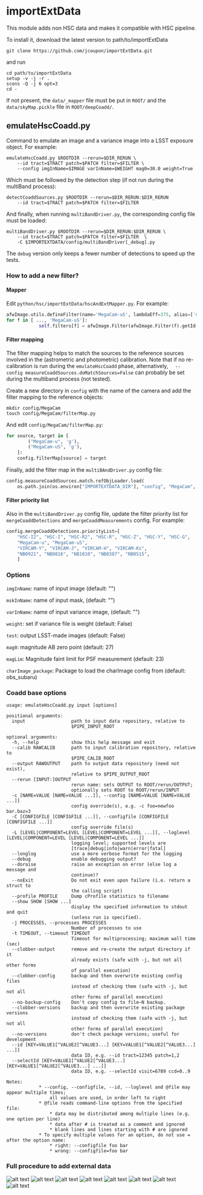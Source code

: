 # importExtData

This module adds non HSC data and makes it compatible with HSC pipeline.

To install it, download the latest version to path/to/importExtData
```
git clone https://github.com/jcoupon/importExtData.git
```
and run
```
cd path/to/importExtData
setup -v -j -r .
scons -Q -j 6 opt=3
cd -
```

If not present, the `data/_mapper` file must be put in `ROOT/`
and the `data/skyMap.pickle` file in `ROOT/deepCoadd/`.

## emulateHscCoadd.py

Command to emulate an image and a variance image into a LSST exposure object. For example:

```shell
emulateHscCoadd.py $ROOTDIR --rerun=$DIR_RERUN \
	--id tract=$TRACT patch=$PATCH filter=$FILTER \
	--config imgInName=$IMAGE varInName=$WEIGHT mag0=30.0 weight=True
```

Which must be followed by the detection step (if not run during the multiBand process):

```shell
detectCoaddSources.py $ROOTDIR --rerun=$DIR_RERUN:$DIR_RERUN
  	--id tract=$TRACT patch=$PATCH filter=$FILTER
```

And finally, when running `multiBandDriver.py`, the corresponding config file must be loaded:

```shell
multiBandDriver.py $ROOTDIR --rerun=$DIR_RERUN:$DIR_RERUN \
	--id tract=$TRACT patch=$PATCH filter=$FILTER  \
	-C $IMPORTEXTDATA/config/multiBandDriver[_debug].py
```

The `debug` version only keeps a fewer number of detections to speed up the tests.

### How to add a new filter?

#### Mapper

Edit `python/hsc/importExtData/hscAndExtMapper.py`. For example:

```python
afwImage.utils.defineFilter(name='MegaCam-uS', lambdaEff=375, alias=['u1', 'u',])
for f in [ ..., 'MegaCam-uS']:
            self.filters[f] = afwImage.Filter(afwImage.Filter(f).getId()).getName()
```

#### Filter mapping

The filter mapping helps to match the sources to the reference sources involved in the (astrometric and photometric) calibration. Note that if no re-calibration is run during the `emulateHscCoadd` phase, alternatively, `  --config measureCoaddSources.doMatchSources=False` can probably be set during the multiband process (not tested).

Create a new directory in `config` with the name of the camera and add the filter mapping to the reference objects:

```shell
mkdir config/MegaCam
touch config/MegaCam/filterMap.py
```

And edit `config/MegaCam/filterMap.py`:

```python
for source, target in [
        ("MegaCam-u", 'g'),
        ("MegaCam-uS", 'g'),
    ]:
    config.filterMap[source] = target

```

Finally, add the filter map in the `multiBAndDriver.py` config file:

```python
config.measureCoaddSources.match.refObjLoader.load(
    os.path.join(os.environ["IMPORTEXTDATA_DIR"], "config", "MegaCam", "filterMap.py"))
```

#### Filter priority list

Also in the `multiBandDriver.py` config file, update the filter priority list for `mergeCoaddDetections` and `mergeCoaddMeasurements` config. For example:

```python
config.mergeCoaddDetections.priorityList=[
    "HSC-I2", "HSC-I", "HSC-R2", "HSC-R", "HSC-Z", "HSC-Y", "HSC-G",
    "MegaCam-u", "MegaCam-uS",
    "VIRCAM-Y", "VIRCAM-J", "VIRCAM-H", "VIRCAM-Ks",
    "NB0921", "NB0816", "NB1010", "NB0387", "NB0515",
    ]
```

### Options

`imgInName`: name of input image (default: "")

`mskInName`: name of input mask, (default: "")

`varInName`: name of input variance image, (default: "")

`weight`: set if variance file is weight (default: False)

`test`: output LSST-made images (default: False)

`mag0`: magnitude AB zero point (default: 27)

`magLim`: Magnitude faint limit for PSF measurement (default: 23)

`charImage_package`: Package to load the charImage config from (default: obs_subaru)

### Coadd base options


```
usage: emulateHscCoadd.py input [options]

positional arguments:
  input                 path to input data repository, relative to
                        $PIPE_INPUT_ROOT

optional arguments:
  -h, --help            show this help message and exit
  --calib RAWCALIB      path to input calibration repository, relative to
                        $PIPE_CALIB_ROOT
  --output RAWOUTPUT    path to output data repository (need not exist),
                        relative to $PIPE_OUTPUT_ROOT
  --rerun [INPUT:]OUTPUT
                        rerun name: sets OUTPUT to ROOT/rerun/OUTPUT;
                        optionally sets ROOT to ROOT/rerun/INPUT
  -c [NAME=VALUE [NAME=VALUE ...]], --config [NAME=VALUE [NAME=VALUE ...]]
                        config override(s), e.g. -c foo=newfoo bar.baz=3
  -C [CONFIGFILE [CONFIGFILE ...]], --configfile [CONFIGFILE [CONFIGFILE ...]]
                        config override file(s)
  -L [LEVEL|COMPONENT=LEVEL [LEVEL|COMPONENT=LEVEL ...]], --loglevel [LEVEL|COMPONENT=LEVEL [LEVEL|COMPONENT=LEVEL ...]]
                        logging level; supported levels are
                        [trace|debug|info|warn|error|fatal]
  --longlog             use a more verbose format for the logging
  --debug               enable debugging output?
  --doraise             raise an exception on error (else log a message and
                        continue)?
  --noExit              Do not exit even upon failure (i.e. return a struct to
                        the calling script)
  --profile PROFILE     Dump cProfile statistics to filename
  --show SHOW [SHOW ...]
                        display the specified information to stdout and quit
                        (unless run is specified).
  -j PROCESSES, --processes PROCESSES
                        Number of processes to use
  -t TIMEOUT, --timeout TIMEOUT
                        Timeout for multiprocessing; maximum wall time (sec)
  --clobber-output      remove and re-create the output directory if it
                        already exists (safe with -j, but not all other forms
                        of parallel execution)
  --clobber-config      backup and then overwrite existing config files
                        instead of checking them (safe with -j, but not all
                        other forms of parallel execution)
  --no-backup-config    Don't copy config to file~N backup.
  --clobber-versions    backup and then overwrite existing package versions
                        instead of checking them (safe with -j, but not all
                        other forms of parallel execution)
  --no-versions         don't check package versions; useful for development
  --id [KEY=VALUE1[^VALUE2[^VALUE3...] [KEY=VALUE1[^VALUE2[^VALUE3...] ...]]
                        data ID, e.g. --id tract=12345 patch=1,2
  --selectId [KEY=VALUE1[^VALUE2[^VALUE3...] [KEY=VALUE1[^VALUE2[^VALUE3...] ...]]
                        data ID, e.g. --selectId visit=6789 ccd=0..9

Notes:
            * --config, --configfile, --id, --loglevel and @file may appear multiple times;
                all values are used, in order left to right
            * @file reads command-line options from the specified file:
                * data may be distributed among multiple lines (e.g. one option per line)
                * data after # is treated as a comment and ignored
                * blank lines and lines starting with # are ignored
            * To specify multiple values for an option, do not use = after the option name:
                * right: --configfile foo bar
                * wrong: --configfile=foo bar

```

### Full procedure to add external data

![alt text](https://github.com/jcoupon/importExtData/blob/master/doc/doc.001.png)
![alt text](https://github.com/jcoupon/importExtData/blob/master/doc/doc.002.png)
![alt text](https://github.com/jcoupon/importExtData/blob/master/doc/doc.003.png)
![alt text](https://github.com/jcoupon/importExtData/blob/master/doc/doc.004.png)
![alt text](https://github.com/jcoupon/importExtData/blob/master/doc/doc.005.png)
![alt text](https://github.com/jcoupon/importExtData/blob/master/doc/doc.006.png)
![alt text](https://github.com/jcoupon/importExtData/blob/master/doc/doc.007.png)
![alt text](https://github.com/jcoupon/importExtData/blob/master/doc/doc.008.png)
